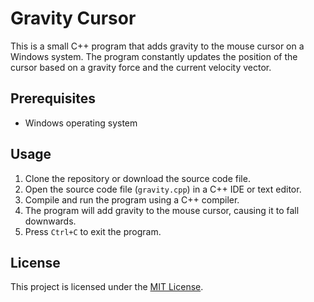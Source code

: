 # Gravity Cursor

This is a small C++ program that adds gravity to the mouse cursor on a Windows system. The program constantly updates the position of the cursor based on a gravity force and the current velocity vector.

## Prerequisites

- Windows operating system

## Usage

1. Clone the repository or download the source code file.
2. Open the source code file (`gravity.cpp`) in a C++ IDE or text editor.
3. Compile and run the program using a C++ compiler.
4. The program will add gravity to the mouse cursor, causing it to fall downwards.
5. Press `Ctrl+C` to exit the program.

## License

This project is licensed under the [MIT License](LICENSE).

